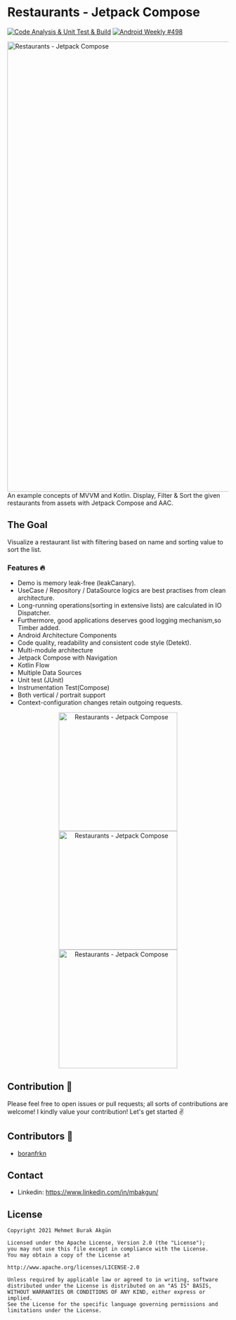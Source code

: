 # Restaurants - Jetpack Compose
[![Code Analysis & Unit Test & Build](https://github.com/mbakgun/Restaurants-Compose/actions/workflows/pr-check-build.yml/badge.svg)](https://github.com/mbakgun/Restaurants-Compose/actions/workflows/pr-check-build.yml)
[![Android Weekly #498](https://androidweekly.net/issues/issue-498/badge)](https://androidweekly.net/issues/issue-498)


<img src="screenshots/screen.gif" alt="Restaurants - Jetpack Compose" width="1024" />
An example concepts of MVVM and Kotlin. Display, Filter & Sort the given restaurants from assets with Jetpack Compose and AAC.

## The Goal
Visualize a restaurant list with filtering based on name and sorting value to sort the list.

### Features 🔥
- Demo is memory leak-free (leakCanary).
- UseCase / Repository / DataSource logics are best practises from clean architecture.
- Long-running operations(sorting in extensive lists) are calculated in IO Dispatcher.
- Furthermore, good applications deserves good logging mechanism,so Timber added.
- Android Architecture Components
- Code quality, readability and consistent code style (Detekt).
- Multi-module architecture
- Jetpack Compose with Navigation
- Kotlin Flow
- Multiple Data Sources
- Unit test (JUnit)
- Instrumentation Test(Compose)
- Both vertical / portrait support
- Context-configuration changes retain outgoing requests.

<p align="center">
<img src="screenshots/2-min.gif" alt="Restaurants - Jetpack Compose" width="270" />   <img src="screenshots/3-min.gif" alt="Restaurants - Jetpack Compose" width="270" />   <img src="screenshots/4-min.gif" alt="Restaurants - Jetpack Compose" width="270" />
</p>

## Contribution 👏
Please feel free to open issues or pull requests; all sorts of contributions are welcome! I kindly value your contribution! Let's get started ✌️

## Contributors 👑
* [boranfrkn](https://github.com/boranfrkn)

## Contact
* Linkedin: https://www.linkedin.com/in/mbakgun/

License
-----------------

    Copyright 2021 Mehmet Burak Akgün

    Licensed under the Apache License, Version 2.0 (the "License");
    you may not use this file except in compliance with the License.
    You may obtain a copy of the License at

    http://www.apache.org/licenses/LICENSE-2.0

    Unless required by applicable law or agreed to in writing, software
    distributed under the License is distributed on an "AS IS" BASIS,
    WITHOUT WARRANTIES OR CONDITIONS OF ANY KIND, either express or implied.
    See the License for the specific language governing permissions and
    limitations under the License.